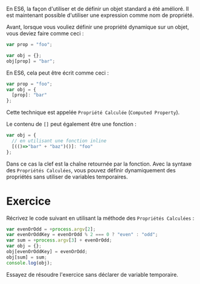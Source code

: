 En ES6, la façon d'utiliser et de définir un objet standard a été amélioré. Il est maintenant possible d'utiliser une expression comme nom de propriété.

Avant, lorsque vous vouliez définir une propriété dynamique sur un objet, vous deviez faire comme ceci :

```javascript
var prop = "foo";

var obj = {};
obj[prop] = "bar";
```

En ES6, cela peut être écrit comme ceci :

```javascript
var prop = "foo";
var obj = {
  [prop]: "bar"
};
```

Cette technique est appelée `Propriété Calculée` (`Computed Property`).

Le contenu de `[]` peut également être une fonction :

```javascript
var obj = {
  // en utilisant une fonction inline
  [(()=>"bar" + "baz")()]: "foo"
};
```

Dans ce cas la clef est la chaîne retournée par la fonction. Avec la syntaxe des `Propriétés Calculées`, vous pouvez définir dynamiquement des propriétés sans utiliser de variables temporaires.

# Exercice

Récrivez le code suivant en utilisant la méthode des `Propriétés Calculées` :

```javascript
var evenOrOdd = +process.argv[2];
var evenOrOddKey = evenOrOdd % 2 === 0 ? "even" : "odd";
var sum = +process.argv[3] + evenOrOdd;
var obj = {};
obj[evenOrOddKey] = evenOrOdd;
obj[sum] = sum;
console.log(obj);
```

Essayez de résoudre l'exercice sans déclarer de variable temporaire.
